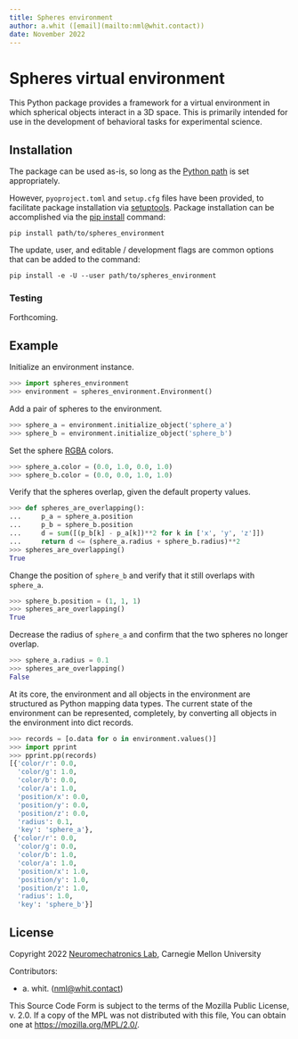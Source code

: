 ```yaml
---
title: Spheres environment
author: a.whit ([email](mailto:nml@whit.contact))
date: November 2022
---
```


<!-- License

Copyright 2022 Neuromechatronics Lab, Carnegie Mellon University (a.whit)

Created by: a. whit. (nml@whit.contact)

This Source Code Form is subject to the terms of the Mozilla Public
License, v. 2.0. If a copy of the MPL was not distributed with this
file, You can obtain one at https://mozilla.org/MPL/2.0/.
-->

# Spheres virtual environment

This Python package provides a framework for a virtual environment in which 
spherical objects interact in a 3D space. This is primarily intended for use in 
the development of behavioral tasks for experimental science.

## Installation

The package can be used as-is, so long as the [Python path] is set 
appropriately.
                 
However, `pyoproject.toml` and `setup.cfg` files have been provided, to 
facilitate package installation via [setuptools]. Package installation can be 
accomplished via the [pip install] command:

```
pip install path/to/spheres_environment
```

The update, user, and editable / development flags are common options that can 
be added to the command:

```
pip install -e -U --user path/to/spheres_environment
```

### Testing

Forthcoming.

## Example

Initialize an environment instance.

```python
>>> import spheres_environment
>>> environment = spheres_environment.Environment()

```

Add a pair of spheres to the environment.

```python
>>> sphere_a = environment.initialize_object('sphere_a')
>>> sphere_b = environment.initialize_object('sphere_b')

```

Set the sphere [RGBA] colors.

```python
>>> sphere_a.color = (0.0, 1.0, 0.0, 1.0)
>>> sphere_b.color = (0.0, 0.0, 1.0, 1.0)

```

Verify that the spheres overlap, given the default property values.

```python
>>> def spheres_are_overlapping():
...     p_a = sphere_a.position
...     p_b = sphere_b.position
...     d = sum([(p_b[k] - p_a[k])**2 for k in ['x', 'y', 'z']])
...     return d <= (sphere_a.radius + sphere_b.radius)**2
>>> spheres_are_overlapping()
True

```

Change the position of `sphere_b` and verify that it still overlaps 
with `sphere_a`.

```python
>>> sphere_b.position = (1, 1, 1)
>>> spheres_are_overlapping()
True

```

Decrease the radius of `sphere_a` and confirm that the two spheres no 
longer overlap.

```python
>>> sphere_a.radius = 0.1
>>> spheres_are_overlapping()
False

```

At its core, the environment and all objects in the environment are 
structured as Python mapping data types. The current state of the 
environment can be represented, completely, by converting all objects 
in the environment into dict records.

```python
>>> records = [o.data for o in environment.values()]
>>> import pprint
>>> pprint.pp(records)
[{'color/r': 0.0,
  'color/g': 1.0,
  'color/b': 0.0,
  'color/a': 1.0,
  'position/x': 0.0,
  'position/y': 0.0,
  'position/z': 0.0,
  'radius': 0.1,
  'key': 'sphere_a'},
 {'color/r': 0.0,
  'color/g': 0.0,
  'color/b': 1.0,
  'color/a': 1.0,
  'position/x': 1.0,
  'position/y': 1.0,
  'position/z': 1.0,
  'radius': 1.0,
  'key': 'sphere_b'}]

```

## License

Copyright 2022 [Neuromechatronics Lab][neuromechatronics], 
Carnegie Mellon University

Contributors: 

* a. whit. (nml@whit.contact)

This Source Code Form is subject to the terms of the Mozilla Public
License, v. 2.0. If a copy of the MPL was not distributed with this
file, You can obtain one at https://mozilla.org/MPL/2.0/.

<!---------------------------------------------------------------------
   References
---------------------------------------------------------------------->

[Python path]: https://docs.python.org/3/tutorial/modules.html#the-module-search-path

[doctest]: https://docs.python.org/3/library/doctest.html

[rewarding outcome]: https://en.wikipedia.org/wiki/Reinforcement

[neural codes]: https://en.wikipedia.org/wiki/Neuronal_ensemble#Background

[motor cortex]: https://en.wikipedia.org/wiki/Primary_motor_cortex#Movement_coding

[center-out task]: https://pubmed.ncbi.nlm.nih.gov/3411362/

[pytransitions]: https://github.com/pytransitions/transitions

[doctest]: https://docs.python.org/3/library/doctest.html

[ros_transitions]: https://github.com/ricmua/ros_transitions

[separation of concerns]: https://en.wikipedia.org/wiki/Separation_of_concerns

[ros_force_dimension]: https://github.com/ricmua/ros_force_dimension

[ROS2]: https://docs.ros.org/en/humble/index.html

[Unity3D]: https://en.wikipedia.org/wiki/Unity_(game_engine)

[unity_spheres_environment]: https://github.com/ricmua/unity_spheres_environment

[setuptools]: https://setuptools.pypa.io/en/latest/userguide/quickstart.html#basic-use

[neuromechatronics]: https://www.meche.engineering.cmu.edu/faculty/neuromechatronics-lab.html

[pip install]: https://pip.pypa.io/en/stable/cli/pip_install/

[pytest]: https://docs.pytest.org/

[unittest]: https://docs.python.org/3/library/unittest.html

[RGBA]: https://en.wikipedia.org/wiki/RGBA_color_model

